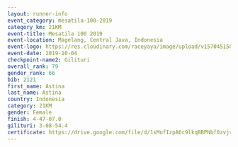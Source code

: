```yaml
---
layout: runner-info 
event_category: mesatila-100-2019 
category_km: 21KM 
event-title: Mesatila 100 2019 
event-location: Magelang, Central Java, Indonesia 
event-logo: https://res.cloudinary.com/raceyaya/image/upload/v1570451507/logo/mesastila100_jin7bl.jpg 
event-date: 2019-10-04 
checkpoint-name2: Gilituri 
overall_rank: 79
gender_rank: 66
bib: 2121
first_name: Astina
last_name: Astina
country: Indonesia
category: 21KM
gender: Female
finish: 4-47-07.0
gilituri: 3-08-54.4
certificate: https://drive.google.com/file/d/1sMufIzpA6c9lkqBBPNbf0zvjvj8MxIkt/view?usp=sharing
---
```

